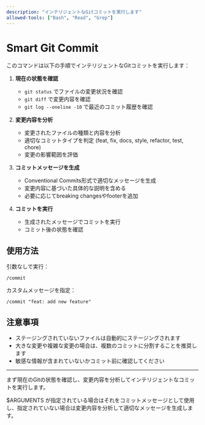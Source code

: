 ```yaml
---
description: "インテリジェントなGitコミットを実行します"
allowed-tools: ["Bash", "Read", "Grep"]
---
```


# Smart Git Commit

このコマンドは以下の手順でインテリジェントなGitコミットを実行します：

1. **現在の状態を確認**
   - `git status` でファイルの変更状況を確認
   - `git diff` で変更内容を確認
   - `git log --oneline -10` で最近のコミット履歴を確認

2. **変更内容を分析**
   - 変更されたファイルの種類と内容を分析
   - 適切なコミットタイプを判定 (feat, fix, docs, style, refactor, test, chore)
   - 変更の影響範囲を評価

3. **コミットメッセージを生成**
   - Conventional Commits形式で適切なメッセージを生成
   - 変更内容に基づいた具体的な説明を含める
   - 必要に応じてbreaking changesやfooterを追加

4. **コミットを実行**
   - 生成されたメッセージでコミットを実行
   - コミット後の状態を確認

## 使用方法

引数なしで実行：
```
/commit
```

カスタムメッセージを指定：
```
/commit "feat: add new feature"
```

## 注意事項

- ステージングされていないファイルは自動的にステージングされます
- 大きな変更や複雑な変更の場合は、複数のコミットに分割することを推奨します
- 敏感な情報が含まれていないかコミット前に確認してください

---

まず現在のGitの状態を確認し、変更内容を分析してインテリジェントなコミットを実行します。

$ARGUMENTS が指定されている場合はそれをコミットメッセージとして使用し、指定されていない場合は変更内容を分析して適切なメッセージを生成します。